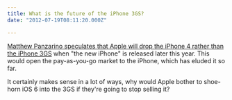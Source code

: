 ```yaml
---
title: What is the future of the iPhone 3GS?
date: "2012-07-19T08:11:20.000Z"

---
```


[Matthew Panzarino speculates that Apple will drop the iPhone 4 rather than the iPhone 3GS](http://thenextweb.com/apple/2012/07/18/what-is-the-future-of-the-iphone-3gs/) when "the new iPhone" is released later this year. This would open the pay-as-you-go market to the iPhone, which has eluded it so far.

It certainly makes sense in a lot of ways, why would Apple bother to shoe-horn iOS 6 into the 3GS if they're going to stop selling it?